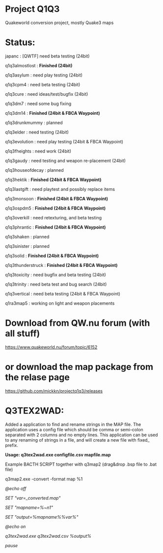 # Project Q1Q3
Quakeworld conversion project, mostly Quake3 maps

# Status:
japanc : [QWTF] need beta testing (24bit)

q1q3almostlost : **Finished (24bit)**

q1q3asylum : need play testing (24bit)

q1q3cpm4 : need beta testing (24bit)

q1q3cure : need ideas/test/bugfix (24bit)

q1q3dm7 : need some bug fixing

q1q3dm14 : **Finished (24bit & FBCA Waypoint)**

q1q3drunkmummy : planned

q1q3elder : need testing (24bit)

q1q3evolution : need play testing (24bit & FBCA Waypoint)

q1q3fheights : need work (24bit)

q1q3gaudy : need testing and weapon re-placement (24bit)

q1q3houseofdecay : planned

q1q3hektik : **Finished (24bit & FBCA Waypoint)**

q1q3lastgift : need playtest and possibly replace items

q1q3monsoon : **Finished (24bit & FBCA Waypoint)**

q1q3ospdm5 : **Finished (24bit & FBCA Waypoint)**

q1q3overkill : need retexturing, and beta testing

q1q3phrantic : **Finished (24bit & FBCA Waypoint)**

q1q3shaken : planned

q1q3sinister : planned

q1q3solid : **Finished (24bit & FBCA Waypoint)**

q1q3thunderstruck : **Finished (24bit & FBCA Waypoint)**

q1q3toxicity : need bugfix and beta testing (24bit)

q1q3trinity : need beta test and bug search (24bit)

q1q3vertical : need beta testing (24bit & FBCA Waypoint)

q1ra3map5 : working on light and weapon placements

# Download from QW.nu forum (with all stuff)
https://www.quakeworld.nu/forum/topic/6152

# or download the map package from the relase page
https://github.com/mickkn/projectq1q3/releases

# Q3TEX2WAD:

Added a application to find and rename strings in the MAP file. The application uses a config file which should be comma or semi-colon separated with 2 columns and no empty lines. This application can be used to any renaming of strings in a file, and will create a new file with fixed_ prefix.

**Usage: q3tex2wad.exe configfile.csv mapfile.map**

Example BACTH SCRIPT together with q3map2 (drag&drop .bsp file to .bat file)

q3map2.exe -convert -format map %1

*@echo off*

*SET "var=_converted.map"*

*SET "mapname=%~n1"*

*SET "output=%mapname%%var%"*

*@echo on*

*q3tex2wad.exe q3tex2wad.csv %output%*

*pause*


